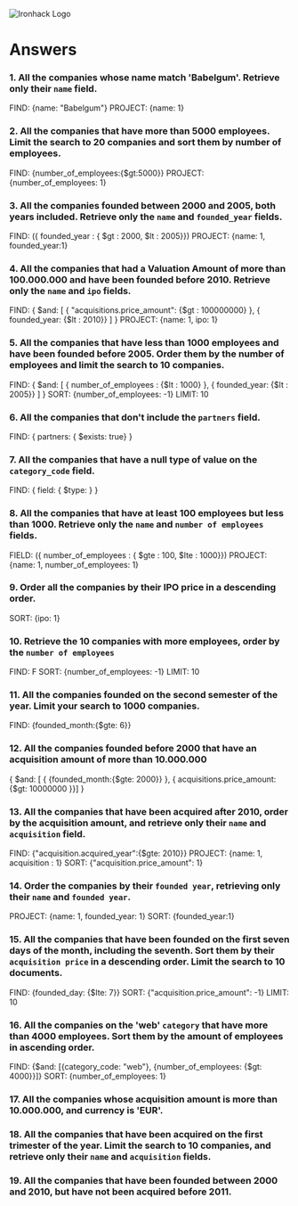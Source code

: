 ![Ironhack Logo](https://i.imgur.com/1QgrNNw.png)

# Answers

### 1. All the companies whose name match 'Babelgum'. Retrieve only their `name` field.

FIND: {name: "Babelgum"}
PROJECT: {name: 1}

### 2. All the companies that have more than 5000 employees. Limit the search to 20 companies and sort them by **number of employees**.

FIND: {number_of_employees:{$gt:5000}}
PROJECT: {number_of_employees: 1}

### 3. All the companies founded between 2000 and 2005, both years included. Retrieve only the `name` and `founded_year` fields.

FIND: ({ founded_year : { $gt :  2000, $lt : 2005}})
PROJECT: {name: 1, founded_year:1}


### 4. All the companies that had a Valuation Amount of more than 100.000.000 and have been founded before 2010. Retrieve only the `name` and `ipo` fields.

FIND: { $and: [ {  "acquisitions.price_amount": {$gt : 100000000} }, { founded_year: {$lt : 2010}} ] }
PROJECT: {name: 1, ipo: 1}


### 5. All the companies that have less than 1000 employees and have been founded before 2005. Order them by the number of employees and limit the search to 10 companies.

FIND: { $and: [ { number_of_employees : {$lt : 1000} }, { founded_year: {$lt : 2005}} ] }
SORT: {number_of_employees: -1}
LIMIT: 10

### 6. All the companies that don't include the `partners` field.
 
FIND: { partners: { $exists: true} }

### 7. All the companies that have a null type of value on the `category_code` field.

FIND: { field: { $type: <BSON type> } }

### 8. All the companies that have at least 100 employees but less than 1000. Retrieve only the `name` and `number of employees` fields.

FIELD: ({ number_of_employees : { $gte :  100, $lte : 1000}})
PROJECT: {name:  1, number_of_employees: 1}

### 9. Order all the companies by their IPO price in a descending order.

SORT: {ipo: 1}

### 10. Retrieve the 10 companies with more employees, order by the `number of employees`

FIND: F
SORT: {number_of_employees: -1}
LIMIT: 10

### 11. All the companies founded on the second semester of the year. Limit your search to 1000 companies.

FIND: {founded_month:{$gte: 6}}

<!-- ### 12. All the companies that have been 'deadpooled' after the third year. -->

<!-- Your Code Goes Here -->

### 12. All the companies founded before 2000 that have an acquisition amount of more than 10.000.000

{ $and: [ { {founded_month:{$gte: 2000}} }, { acquisitions.price_amount:{$gt: 10000000 }}] }

### 13. All the companies that have been acquired after 2010, order by the acquisition amount, and retrieve only their `name` and `acquisition` field.

FIND: {"acquisition.acquired_year":{$gte: 2010}}
PROJECT: {name: 1, acquisition : 1}
SORT: {"acquisition.price_amount": 1}

### 14. Order the companies by their `founded year`, retrieving only their `name` and `founded year`.

PROJECT: {name: 1, founded_year: 1}
SORT: {founded_year:1}

### 15. All the companies that have been founded on the first seven days of the month, including the seventh. Sort them by their `acquisition price` in a descending order. Limit the search to 10 documents.

FIND: {founded_day: {$lte: 7}} 
SORT: {"acquisition.price_amount": -1}
LIMIT: 10


### 16. All the companies on the 'web' `category` that have more than 4000 employees. Sort them by the amount of employees in ascending order.

FIND: {$and: [{category_code: "web"}, {number_of_employees: {$gt: 4000}}]}
SORT: {number_of_employees: 1}

### 17. All the companies whose acquisition amount is more than 10.000.000, and currency is 'EUR'.



### 18. All the companies that have been acquired on the first trimester of the year. Limit the search to 10 companies, and retrieve only their `name` and `acquisition` fields.

<!-- Your Code Goes Here -->

### 19. All the companies that have been founded between 2000 and 2010, but have not been acquired before 2011.

<!-- Your Code Goes Here -->
